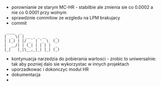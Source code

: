 - porownianie ze starym MC-HR - stabilbie ale zmienia sie co 0.0002 a nie co 0.0001 przy wolnym
- sprawdznie commitow ze wzgledu na LPM brakujacy
- commit

```
 ____  _                   
|  _ \| | __ _ _ __    _   
| |_) | |/ _` | '_ \  (_)  
|  __/| | (_| | | | |  _   
|_|   |_|\__,_|_| |_| (_)
```
- kontynuacja narzedzia do pobierania wartosci - zrobic to uniwersalnie: tak aby pozniej dalo sie wykorzystac w innych projektach
- uporzadkowac i dokonczyc modul HR
- dokumentacja
- 